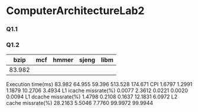 # ComputerArchitectureLab2

### Q1.1


### Q1.2


| bzip | mcf | hmmer | sjeng | libm |
| ---- | --- | ----- | ----- | ---- |
|83.982	|
Execution time(ms)	83.982	64.955	59.396	513.528	174.671
CPI	1.6797	1.2991	1.1879	10.2706	3.4934
L1 icache missrate(%)	0.0077	2.3612	0.0221	0.0020	0.0094
L1 dcache missrate(%)	1.4798	0.2108	0.1637	12.1831	6.0972
L2 cache missrate(%)	28.2163	5.5046	7.7760	99.9972	99.9944
